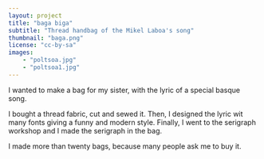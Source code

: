 ```yaml
---
layout: project
title: "baga biga"
subtitle: "Thread handbag of the Mikel Laboa's song"
thumbnail: "baga.png"
license: "cc-by-sa"
images:
    - "poltsoa.jpg"
    - "poltsoa1.jpg"
---
```


I wanted to make a bag for my sister, with the lyric of a special basque song.

I bought a thread fabric, cut and sewed it. Then, I designed the lyric wit many fonts giving a funny and modern style. Finally, I went to the serigraph workshop and I made the serigraph in the bag.

I made more than twenty bags, because many people ask me to buy it.
